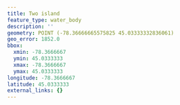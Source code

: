 ```yaml
---
title: Two island
feature_type: water_body
description: ''
geometry: POINT (-78.36666665575825 45.03333332836061)
geo_error: 1852.0
bbox:
  xmin: -78.3666667
  ymin: 45.0333333
  xmax: -78.3666667
  ymax: 45.0333333
longitude: -78.3666667
latitude: 45.0333333
external_links: {}
---
```

